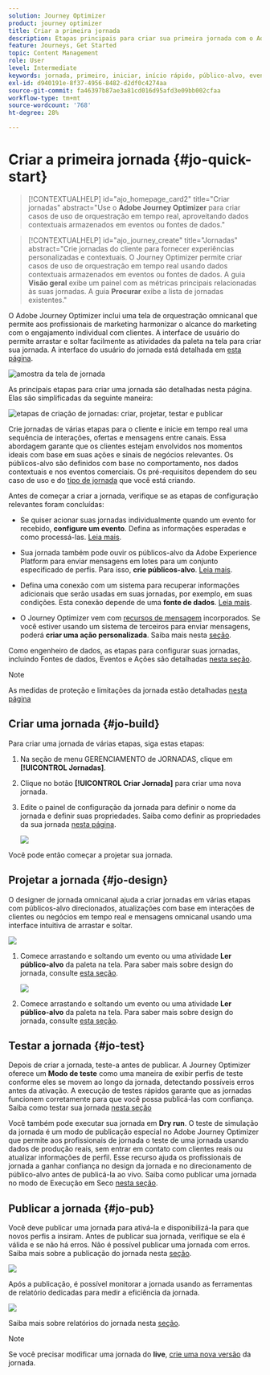 ```yaml
---
solution: Journey Optimizer
product: journey optimizer
title: Criar a primeira jornada
description: Etapas principais para criar sua primeira jornada com o Adobe Journey Optimizer
feature: Journeys, Get Started
topic: Content Management
role: User
level: Intermediate
keywords: jornada, primeiro, iniciar, início rápido, público-alvo, evento, ação
exl-id: d940191e-8f37-4956-8482-d2df0c4274aa
source-git-commit: fa46397b87ae3a81cd016d95afd3e09bb002cfaa
workflow-type: tm+mt
source-wordcount: '768'
ht-degree: 28%

---
```


# Criar a primeira jornada {#jo-quick-start}

>[!CONTEXTUALHELP]
>id="ajo_homepage_card2"
>title="Criar jornadas"
>abstract="Use o **Adobe Journey Optimizer** para criar casos de uso de orquestração em tempo real, aproveitando dados contextuais armazenados em eventos ou fontes de dados."

>[!CONTEXTUALHELP]
>id="ajo_journey_create"
>title="Jornadas"
>abstract="Crie jornadas do cliente para fornecer experiências personalizadas e contextuais. O Journey Optimizer permite criar casos de uso de orquestração em tempo real usando dados contextuais armazenados em eventos ou fontes de dados. A guia **Visão geral** exibe um painel com as métricas principais relacionadas às suas jornadas. A guia **Procurar** exibe a lista de jornadas existentes."

O Adobe Journey Optimizer inclui uma tela de orquestração omnicanal que permite aos profissionais de marketing harmonizar o alcance do marketing com o engajamento individual com clientes. A interface de usuário do permite arrastar e soltar facilmente as atividades da paleta na tela para criar sua jornada. A interface do usuário do jornada está detalhada em [esta página](journey-ui.md).

![amostra da tela de jornada](assets/journey38.png)


As principais etapas para criar uma jornada são detalhadas nesta página. Elas são simplificadas da seguinte maneira:

![etapas de criação de jornadas: criar, projetar, testar e publicar](assets/journey-creation-process.png)


Crie jornadas de várias etapas para o cliente e inicie em tempo real uma sequência de interações, ofertas e mensagens entre canais. Essa abordagem garante que os clientes estejam envolvidos nos momentos ideais com base em suas ações e sinais de negócios relevantes. Os públicos-alvo são definidos com base no comportamento, nos dados contextuais e nos eventos comerciais. Os pré-requisitos dependem do seu caso de uso e do [tipo de jornada](entry-management.md#types-of-journeys) que você está criando.

Antes de começar a criar a jornada, verifique se as etapas de configuração relevantes foram concluídas:

* Se quiser acionar suas jornadas individualmente quando um evento for recebido, **configure um evento**. Defina as informações esperadas e como processá-las. [Leia mais](../event/about-events.md).

<!--   ![](assets/jo-event7bis.png)  -->

* Sua jornada também pode ouvir os públicos-alvo da Adobe Experience Platform para enviar mensagens em lotes para um conjunto especificado de perfis. Para isso, **crie públicos-alvo**. [Leia mais](../audience/about-audiences.md).

<!--   ![](assets/segment2.png)  -->

* Defina uma conexão com um sistema para recuperar informações adicionais que serão usadas em suas jornadas, por exemplo, em suas condições. Esta conexão depende de uma **fonte de dados**. [Leia mais](../datasource/about-data-sources.md).

<!--   ![](assets/jo-datasource.png)  -->

* O Journey Optimizer vem com [recursos de mensagem](../building-journeys/journeys-message.md) incorporados. Se você estiver usando um sistema de terceiros para enviar mensagens, poderá **criar uma ação personalizada**. Saiba mais nesta [seção](../action/action.md).

<!--    ![](assets/custom2.png)  -->


Como engenheiro de dados, as etapas para configurar suas jornadas, incluindo Fontes de dados, Eventos e Ações são detalhadas [nesta seção](../configuration/about-data-sources-events-actions.md).


>[!NOTE]
>
>As medidas de proteção e limitações da jornada estão detalhadas [nesta página](../start/guardrails.md)

## Criar uma jornada {#jo-build}

Para criar uma jornada de várias etapas, siga estas etapas:

1. Na seção de menu GERENCIAMENTO de JORNADAS, clique em **[!UICONTROL Jornadas]**.

1. Clique no botão **[!UICONTROL Criar Jornada]** para criar uma nova jornada.

1. Edite o painel de configuração da jornada para definir o nome da jornada e definir suas propriedades. Saiba como definir as propriedades da sua jornada [nesta página](journey-properties.md).

   ![](assets/jo-properties.png)

Você pode então começar a projetar sua jornada.

## Projetar a jornada {#jo-design}

O designer de jornada omnicanal ajuda a criar jornadas em várias etapas com públicos-alvo direcionados, atualizações com base em interações de clientes ou negócios em tempo real e mensagens omnicanal usando uma interface intuitiva de arrastar e soltar.

![](assets/journey38.png)

1. Comece arrastando e soltando um evento ou uma atividade **Ler público-alvo** da paleta na tela. Para saber mais sobre design do jornada, consulte [esta seção](using-the-journey-designer.md).

   ![](assets/read-segment.png)

1. Comece arrastando e soltando um evento ou uma atividade **Ler público-alvo** da paleta na tela. Para saber mais sobre design do jornada, consulte [esta seção](using-the-journey-designer.md).

## Testar a jornada {#jo-test}

Depois de criar a jornada, teste-a antes de publicar. A Journey Optimizer oferece um **Modo de teste** como uma maneira de exibir perfis de teste conforme eles se movem ao longo da jornada, detectando possíveis erros antes da ativação. A execução de testes rápidos garante que as jornadas funcionem corretamente para que você possa publicá-las com confiança. Saiba como testar sua jornada [nesta seção](testing-the-journey.md)

Você também pode executar sua jornada em **Dry run**. O teste de simulação da jornada é um modo de publicação especial no Adobe Journey Optimizer que permite aos profissionais de jornada o teste de uma jornada usando dados de produção reais, sem entrar em contato com clientes reais ou atualizar informações de perfil. Esse recurso ajuda os profissionais de jornada a ganhar confiança no design da jornada e no direcionamento de público-alvo antes de publicá-la ao vivo. Saiba como publicar uma jornada no modo de Execução em Seco [nesta seção](journey-dry-run.md).

## Publicar a jornada {#jo-pub}

Você deve publicar uma jornada para ativá-la e disponibilizá-la para que novos perfis a insiram. Antes de publicar sua jornada, verifique se ela é válida e se não há erros. Não é possível publicar uma jornada com erros. Saiba mais sobre a publicação do jornada nesta [seção](publishing-the-journey.md).

![](assets/jo-journeyuc2_32bis.png)

Após a publicação, é possível monitorar a jornada usando as ferramentas de relatório dedicadas para medir a eficiência da jornada.

![](assets/jo-dynamic_report_journey_12.png)

Saiba mais sobre relatórios do jornada nesta [seção](../reports/live-report.md).

>[!NOTE]
>
>Se você precisar modificar uma jornada do **live**, [crie uma nova versão](journey-ui.md#journey-versions) da jornada.
